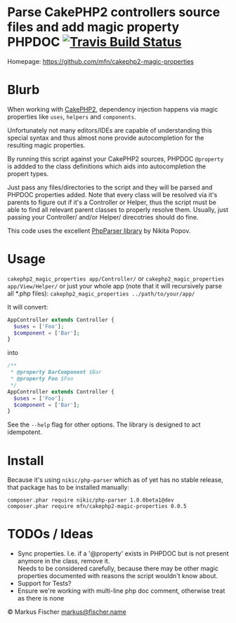 # Parse CakePHP2 controllers source files and add magic property PHPDOC [ ![Travis Build Status](https://travis-ci.org/mfn/cakephp2-magic-properties.svg?branch=master)](https://travis-ci.org/mfn/cakephp2-magic-properties)

Homepage: https://github.com/mfn/cakephp2-magic-properties

# Blurb

When working with [CakePHP2](http://cakephp.org/), dependency injection happens via magic properties like `uses`, `helpers` and `components`.

Unfortunately not many editors/IDEs are capable of understanding this special syntax and thus almost none provide autocompletion for the resulting magic properties.

By running this script against your CakePHP2 sources, PHPDOC `@property` is addded to the class definitions which aids into autocompletion the propert types.

Just pass any files/directories to the script and they will be parsed and PHPDOC properties added. Note that every class will be resolved via it's parents to figure out if it's a Controller or Helper, thus the script must be able to find all relevant parent classes to properly resolve them. Usually, just passing your Controller/ and/or Helper/ direcotries should do fine.

This code uses the excellent [PhpParser library](https://github.com/nikic/PHP-Parser) by Nikita Popov.

# Usage

`cakephp2_magic_properties app/Controller/`
or
`cakephp2_magic_properties app/View/Helper/`
or just your whole app (note that it will recursively parse all *.php files):
`cakephp2_magic_properties ../path/to/your/app/`

It will convert:
```PHP
AppController extends Controller {
  $uses = ['Foo'];
  $component = ['Bar'];
}
```
into
```PHP
/**
 * @property BarComponent $Bar
 * @property Foo $Foo
 */
AppController extends Controller {
  $uses = ['Foo'];
  $component = ['Bar'];
}
```

See the `--help` flag for other options. The library is designed to act idempotent.

# Install

Because it's using `nikic/php-parser` which as of yet has no stable release, that package has to be installed manually:
```
composer.phar require nikic/php-parser 1.0.0beta1@dev
composer.phar require mfn/cakephp2-magic-properties 0.0.5
```

# TODOs / Ideas
- Sync properties. I.e. if a '@property' exists in PHPDOC but is not present anymore in the class, remove it.<br>Needs to be considered carefully, because there may be other magic properties documented with reasons the script wouldn't know about.
- Support for Tests?
- Ensure we're working with multi-line php doc comment, otherwise treat as there is none

© Markus Fischer <markus@fischer.name>
